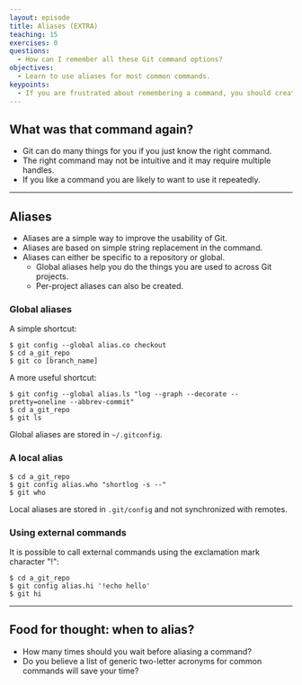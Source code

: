 ```yaml
---
layout: episode
title: Aliases (EXTRA)
teaching: 15
exercises: 0
questions:
  - How can I remember all these Git command options?
objectives:
  - Learn to use aliases for most common commands.
keypoints:
  - If you are frustrated about remembering a command, you should create an alias.
---
```


## What was that command again?

- Git can do many things for you if you just know the right command.
- The right command may not be intuitive and it may require multiple handles.
- If you like a command you are likely to want to use it repeatedly.

---

## Aliases

- Aliases are a simple way to improve the usability of Git.
- Aliases are based on simple string replacement in the command.
- Aliases can either be specific to a repository or global.
  - Global aliases help you do the things you are used to across Git projects.
  - Per-project aliases can also be created.


### Global aliases

A simple shortcut:

```shell
$ git config --global alias.co checkout
$ cd a_git_repo
$ git co [branch_name]
```

A more useful shortcut:

```shell
$ git config --global alias.ls "log --graph --decorate --pretty=oneline --abbrev-commit"
$ cd a_git_repo
$ git ls
```

Global aliases are stored in `~/.gitconfig`.


### A local alias

```shell
$ cd a_git_repo
$ git config alias.who "shortlog -s --"
$ git who
```

Local aliases are stored in `.git/config` and not synchronized with remotes.


### Using external commands

It is possible to call external commands using the exclamation mark character "!":

```shell
$ cd a_git_repo
$ git config alias.hi '!echo hello'
$ git hi
```

---

## Food for thought: when to alias?

- How many times should you wait before aliasing a command?
- Do you believe a list of generic two-letter acronyms for common commands will
  save your time?
